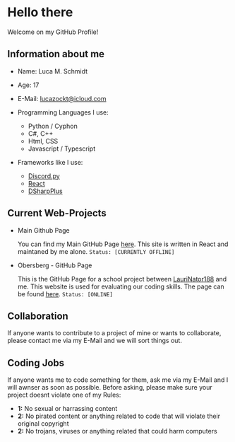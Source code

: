 # Hello there

Welcome on my GitHub Profile!

## Information about me

- Name: Luca M. Schmidt
- Age: 17
- E-Mail: lucazockt@icloud.com

- Programming Languages I use:
  - Python / Cyphon
  - C#, C++
  - Html, CSS
  - Javascript / Typescript

- Frameworks like I use:
  - [Discord.py](https://github.com/Rapptz/discord.py)
  - [React](https://github.com/facebook/react)
  - [DSharpPlus](https://github.com/DSharpPlus/DSharpPlus)

## Current Web-Projects

- Main Github Page

    You can find my Main GitHub Page [here](https://drageast.github.com/).
    This site is written in React and maintaned by me alone.
    `Status: [CURRENTLY OFFLINE]`

- Obersberg - GitHub Page

    This is the GitHub Page for a school project between [LauriNator188](https://github.com/LauriNator188) and me.
    This website is used for evaluating our coding skills. The page can be found [here](https://drageast.github.io/obersberg/#/).
    `Status: [ONLINE]`

## Collaboration

If anyone wants to contribute to a project of mine or wants to collaborate, please contact me via my E-Mail and we will sort things out.

## Coding Jobs

If anyone wants me to code something for them, ask me via my E-Mail and I will awnser as soon as possible. Before asking, please make sure your project doesnt violate one of my Rules:

- **1:** No sexual or harrassing content
- **2:** No pirated content or anything related to code that will violate their original copyright
- **2:** No trojans, viruses or anything related that could harm computers
